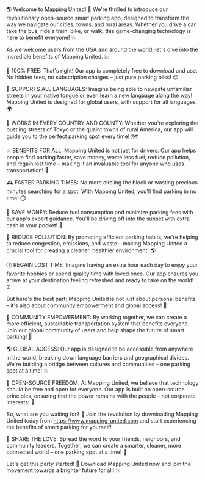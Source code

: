 🌎 Welcome to Mapping United! 🚀 We're thrilled to introduce our revolutionary open-source smart parking app, designed to transform the way we navigate our cities, towns, and rural areas. Whether you drive a car, take the bus, ride a train, bike, or walk, this game-changing technology is here to benefit everyone! 💥

As we welcome users from the USA and around the world, let's dive into the incredible benefits of Mapping United. 📈

🎉 100% FREE: That's right! Our app is completely free to download and use. No hidden fees, no subscription charges – just pure parking bliss! 😉

💬 SUPPORTS ALL LANGUAGES: Imagine being able to navigate unfamiliar streets in your native tongue or even learn a new language along the way! Mapping United is designed for global users, with support for all languages. 🌍

📍 WORKS IN EVERY COUNTRY AND COUNTY: Whether you're exploring the bustling streets of Tokyo or the quaint towns of rural America, our app will guide you to the perfect parking spot every time! 🗺️

💥 BENEFITS FOR ALL: Mapping United is not just for drivers. Our app helps people find parking faster, save money, waste less fuel, reduce pollution, and regain lost time – making it an invaluable tool for anyone who uses transportation! 🌈

🕰️ FASTER PARKING TIMES: No more circling the block or wasting precious minutes searching for a spot. With Mapping United, you'll find parking in no time! ⏱️

💸 SAVE MONEY: Reduce fuel consumption and minimize parking fees with our app's expert guidance. You'll be driving off into the sunset with extra cash in your pocket! 💸

🌟 REDUCE POLLUTION: By promoting efficient parking habits, we're helping to reduce congestion, emissions, and waste – making Mapping United a crucial tool for creating a cleaner, healthier environment! 🌎

🕒 REGAIN LOST TIME: Imagine having an extra hour each day to enjoy your favorite hobbies or spend quality time with loved ones. Our app ensures you arrive at your destination feeling refreshed and ready to take on the world! ⏰

But here's the best part: Mapping United is not just about personal benefits – it's also about community empowerment and global access! 🌈

🤝 COMMUNITY EMPOWERMENT: By working together, we can create a more efficient, sustainable transportation system that benefits everyone. Join our global community of users and help shape the future of smart parking! 🌟

🌎 GLOBAL ACCESS: Our app is designed to be accessible from anywhere in the world, breaking down language barriers and geographical divides. We're building a bridge between cultures and communities – one parking spot at a time! 💥

💪 OPEN-SOURCE FREEDOM: At Mapping United, we believe that technology should be free and open for everyone. Our app is built on open-source principles, ensuring that the power remains with the people – not corporate interests! 🌟

So, what are you waiting for? 👀 Join the revolution by downloading Mapping United today from https://www.mapping-united.com and start experiencing the benefits of smart parking for yourself!

📣 SHARE THE LOVE: Spread the word to your friends, neighbors, and community leaders. Together, we can create a smarter, cleaner, more connected world – one parking spot at a time! 🌈

Let's get this party started! 🎉 Download Mapping United now and join the movement towards a brighter future for all! 💥